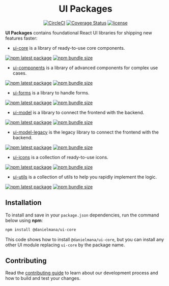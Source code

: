 <h1 align="center">UI Packages</h1>

<div align="center">

[![CircleCI](https://circleci.com/gh/danielmana/ui-packages/tree/master.svg?style=shield)](https://app.circleci.com/pipelines/github/danielmana/ui-packages?branch=master)
[![Coverage Status](https://img.shields.io/codecov/c/github/danielmana/ui-packages/master.svg)](https://codecov.io/gh/danielmana/ui-packages/branch/master)
[![license](https://img.shields.io/badge/license-MIT-blue.svg)](https://github.com/danielmana/ui-packages/blob/HEAD/LICENSE)

</div>

**UI Packages** contains foundational React UI libraries for shipping new features faster:

- [ui-core](https://verdant-klepon-5d2a5e.netlify.app/ui-core/getting-started/overview/) is a library of ready-to-use core components.

[![npm latest package](https://img.shields.io/npm/v/@danielmana/ui-core/latest.svg)](https://www.npmjs.com/package/@danielmana/ui-core)
[![npm bundle size](https://img.shields.io/bundlephobia/minzip/@danielmana/ui-core)](https://bundlephobia.com/package/@danielmana/ui-core@latest)

- [ui-components](https://verdant-klepon-5d2a5e.netlify.app/ui-components/getting-started/overview/) is a library of advanced components for complex use cases.

[![npm latest package](https://img.shields.io/npm/v/@danielmana/ui-components/latest.svg)](https://www.npmjs.com/package/@danielmana/ui-core)
[![npm bundle size](https://img.shields.io/bundlephobia/minzip/@danielmana/ui-components)](https://bundlephobia.com/package/@danielmana/ui-core@latest)

- [ui-forms](https://verdant-klepon-5d2a5e.netlify.app/ui-forms/getting-started/overview/) is a library to handle forms.

[![npm latest package](https://img.shields.io/npm/v/@danielmana/ui-forms/latest.svg)](https://www.npmjs.com/package/@danielmana/ui-core)
[![npm bundle size](https://img.shields.io/bundlephobia/minzip/@danielmana/ui-forms)](https://bundlephobia.com/package/@danielmana/ui-core@latest)

- [ui-model](https://verdant-klepon-5d2a5e.netlify.app/ui-model/getting-started/overview/) is a library to connect the frontend with the backend.

[![npm latest package](https://img.shields.io/npm/v/@danielmana/ui-model/latest.svg)](https://www.npmjs.com/package/@danielmana/ui-core)
[![npm bundle size](https://img.shields.io/bundlephobia/minzip/@danielmana/ui-model)](https://bundlephobia.com/package/@danielmana/ui-core@latest)

- [ui-model-legacy](https://verdant-klepon-5d2a5e.netlify.app/ui-model/getting-started/overview/) is the legacy library to connect the frontend with the backend.

[![npm latest package](https://img.shields.io/npm/v/@danielmana/ui-model-legacy/latest.svg)](https://www.npmjs.com/package/@danielmana/ui-core)
[![npm bundle size](https://img.shields.io/bundlephobia/minzip/@danielmana/ui-model-legacy)](https://bundlephobia.com/package/@danielmana/ui-core@latest)

- [ui-icons](https://verdant-klepon-5d2a5e.netlify.app/ui-icons/getting-started/overview/) is a collection of ready-to-use icons.

[![npm latest package](https://img.shields.io/npm/v/@danielmana/ui-utils/latest.svg)](https://www.npmjs.com/package/@danielmana/ui-core)
[![npm bundle size](https://img.shields.io/bundlephobia/minzip/@danielmana/ui-utils)](https://bundlephobia.com/package/@danielmana/ui-core@latest)

- [ui-utils](https://verdant-klepon-5d2a5e.netlify.app/ui-utils/getting-started/overview/) is a collection of utils to help you rapidly implement the logic.

[![npm latest package](https://img.shields.io/npm/v/@danielmana/ui-utils/latest.svg)](https://www.npmjs.com/package/@danielmana/ui-core)
[![npm bundle size](https://img.shields.io/bundlephobia/minzip/@danielmana/ui-utils)](https://bundlephobia.com/package/@danielmana/ui-core@latest)

## Installation

To install and save in your `package.json` dependencies, run the command below using **npm**:

```sh
npm install @danielmana/ui-core
```

This code shows how to install `@danielmana/ui-core`, but you can install any other UI module replacing `ui-core` by the package name.

## Contributing

Read the [contributing guide](/CONTRIBUTING.md) to learn about our development process and how to build and test your changes.
